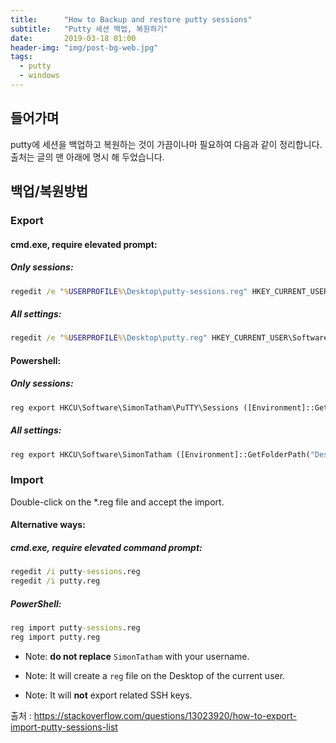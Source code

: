```yaml
---
title:      "How to Backup and restore putty sessions"
subtitle:   "Putty 세션 백업, 복원하기"
date:       2019-03-18 01:00 
header-img: "img/post-bg-web.jpg"
tags:
  - putty
  - windows
---
```


## 들어가며

putty에 세션을 백업하고 복원하는 것이 가끔이나마 필요하여 다음과 같이 정리합니다. 출처는 글의 맨 아래에 명시 해 두었습니다.

## 백업/복원방법

### Export

#### cmd.exe, require elevated prompt:

##### Only sessions:

```cmd
regedit /e "%USERPROFILE%\Desktop\putty-sessions.reg" HKEY_CURRENT_USER\Software\SimonTatham\PuTTY\Sessions
```

##### All settings:

```cmd
regedit /e "%USERPROFILE%\Desktop\putty.reg" HKEY_CURRENT_USER\Software\SimonTatham
```

#### Powershell:

##### Only sessions:

```cmd
reg export HKCU\Software\SimonTatham\PuTTY\Sessions ([Environment]::GetFolderPath("Desktop") + "\putty-sessions.reg")
```

##### All settings:

```cmd
reg export HKCU\Software\SimonTatham ([Environment]::GetFolderPath("Desktop") + "\putty.reg")
```

### Import

Double-click on the &#42;.reg file and accept the import.

#### Alternative ways:

##### cmd.exe, require elevated command prompt:

```cmd
regedit /i putty-sessions.reg
regedit /i putty.reg
```

##### PowerShell:

```cmd
reg import putty-sessions.reg
reg import putty.reg
```

- Note: **do not replace** ```SimonTatham``` with your username.

- Note: It will create a ```reg``` file on the Desktop of the current user.

- Note: It will **not** export related SSH keys.

출처 : https://stackoverflow.com/questions/13023920/how-to-export-import-putty-sessions-list